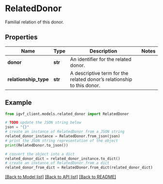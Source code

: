 # RelatedDonor

Familial relation of this donor.

## Properties

Name | Type | Description | Notes
------------ | ------------- | ------------- | -------------
**donor** | **str** | An identifier for the related donor. | 
**relationship_type** | **str** | A descriptive term for the related donor’s relationship to this donor. | 

## Example

```python
from igvf_client.models.related_donor import RelatedDonor

# TODO update the JSON string below
json = "{}"
# create an instance of RelatedDonor from a JSON string
related_donor_instance = RelatedDonor.from_json(json)
# print the JSON string representation of the object
print(RelatedDonor.to_json())

# convert the object into a dict
related_donor_dict = related_donor_instance.to_dict()
# create an instance of RelatedDonor from a dict
related_donor_from_dict = RelatedDonor.from_dict(related_donor_dict)
```
[[Back to Model list]](../README.md#documentation-for-models) [[Back to API list]](../README.md#documentation-for-api-endpoints) [[Back to README]](../README.md)


